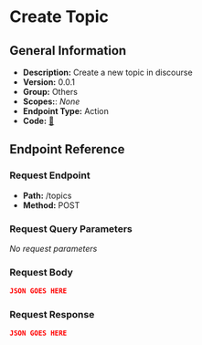 # Create Topic

## General Information

- **Description:** Create a new topic in discourse
- **Version:** 0.0.1
- **Group:** Others
- **Scopes:**: _None_
- **Endpoint Type:** Action
- **Code:** [🔗](https://github.com/NangoHQ/integration-templates/tree/main/integrations/discourse/actions/create-topic.ts)

## Endpoint Reference

### Request Endpoint

- **Path:** /topics
- **Method:** POST

### Request Query Parameters

_No request parameters_

### Request Body

```json
JSON GOES HERE
```

### Request Response

```json
JSON GOES HERE
```

